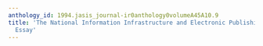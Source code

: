 ```yaml
---
anthology_id: 1994.jasis_journal-ir0anthology0volumeA45A10.9
title: 'The National Information Infrastructure and Electronic Publishing: A Reflective
  Essay'
---
```

